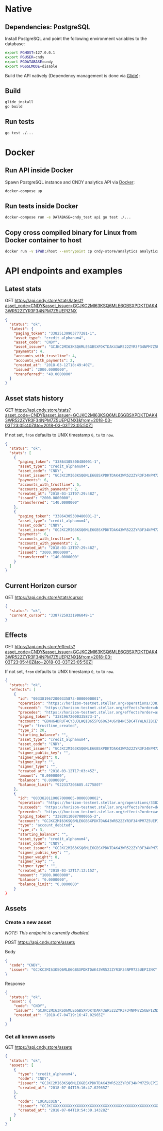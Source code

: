 # Native

## Dependencies: PostgreSQL

Install PostgreSQL and point the following environment variables to the database:

```bash
export PGHOST=127.0.0.1
export PGUSER=cndy
export PGDATABASE=cndy
export PGSSLMODE=disable
```

Build the API natively (Dependency management is done via [Glide](https://glide.sh)):

## Build

```bash
glide install
go build
```

## Run tests

```bash
go test ./...
```

# Docker

## Run API inside Docker

Spawn PostgreSQL instance and CNDY analytics API via [Docker](https://docker.com/):

```bash
docker-compose up
```

## Run tests inside Docker

```bash
docker-compose run -e DATABASE=cndy_test api go test ./...
```

## Copy cross compiled binary for Linux from Docker container to host

```bash
docker run -v $PWD:/host --entrypoint cp cndy-store/analytics analytics /host/cndy-linux-amd64
```


# API endpoints and examples

## Latest stats

GET https://api.cndy.store/stats/latest?asset_code=CNDY&asset_issuer=GCJKC2MI63KSQ6MLE6GBSXPDKTDAK43WR522ZYR3F34NPM7Z5UEPIZNX

```json
{
  "status": "ok",
  "latest": {
    "paging_token": "33825130903777281-1",
    "asset_type": "credit_alphanum4",
    "asset_code": "CNDY",
    "asset_issuer": "GCJKC2MI63KSQ6MLE6GBSXPDKTDAK43WR522ZYR3F34NPM7Z5UEPIZNX",
    "payments": 4,
    "accounts_with_trustline": 4,
    "accounts_with_payments": 2,
    "created_at": "2018-03-12T18:49:40Z",
    "issued": "2000.0000000",
    "transferred": "40.0000000"
  }
}
```

## Asset stats history

GET https://api.cndy.store/stats?asset_code=CNDY&asset_issuer=GCJKC2MI63KSQ6MLE6GBSXPDKTDAK43WR522ZYR3F34NPM7Z5UEPIZNX[&from=2018-03-03T23:05:40Z&to=2018-03-03T23:05:50Z]

If not set, `from` defaults to UNIX timestamp `0`, `to` to `now`.

```json
{
  "status": "ok",
  "stats": [
    {
      "paging_token": "33864305300480001-1",
      "asset_type": "credit_alphanum4",
      "asset_code": "CNDY",
      "asset_issuer": "GCJKC2MI63KSQ6MLE6GBSXPDKTDAK43WR522ZYR3F34NPM7Z5UEPIZNX",
      "payments": 6,
      "accounts_with_trustline": 5,
      "accounts_with_payments": 2,
      "created_at": "2018-03-13T07:29:48Z",
      "issued": "2000.0000000",
      "transferred": "140.0000000"
    },
    {
      "paging_token": "33864305300480001-2",
      "asset_type": "credit_alphanum4",
      "asset_code": "CNDY",
      "asset_issuer": "GCJKC2MI63KSQ6MLE6GBSXPDKTDAK43WR522ZYR3F34NPM7Z5UEPIZNX",
      "payments": 6,
      "accounts_with_trustline": 5,
      "accounts_with_payments": 2,
      "created_at": "2018-03-13T07:29:48Z",
      "issued": "3000.0000000",
      "transferred": "140.0000000"
    }
  ]
}
```

## Current Horizon cursor

GET https://api.cndy.store/stats/cursor

```json
{
  "status": "ok",
  "current_cursor": "33877250331906049-1"
}
```

## Effects

GET https://api.cndy.store/effects?asset_code=CNDY&asset_issuer=GCJKC2MI63KSQ6MLE6GBSXPDKTDAK43WR522ZYR3F34NPM7Z5UEPIZNX[&from=2018-03-03T23:05:40Z&to=2018-03-03T23:05:50Z]


If not set, `from` defaults to UNIX timestamp `0`, `to` to `now`.

```json
{
  "status": "ok",
  "effects": [
    {
      "id": "0033819672000335873-0000000001",
      "operation": "https://horizon-testnet.stellar.org/operations/33819672000335873",
      "succeeds": "https://horizon-testnet.stellar.org/effects?order=desc&cursor=33819672000335873-1",
      "precedes": "https://horizon-testnet.stellar.org/effects?order=asc&cursor=33819672000335873-1",
      "paging_token": "33819672000335873-1",
      "account": "GDNH64DRUT4CY3UJLWQIB655PQ6OG34UGYB4NC5DC4TYWLNJIBCEYTTD",
      "type": "trustline_created",
      "type_i": 20,
      "starting_balance": "",
      "asset_type": "credit_alphanum4",
      "asset_code": "CNDY",
      "asset_issuer": "GCJKC2MI63KSQ6MLE6GBSXPDKTDAK43WR522ZYR3F34NPM7Z5UEPIZNX",
      "signer_public_key": "",
      "signer_weight": 0,
      "signer_key": "",
      "signer_type": "",
      "created_at": "2018-03-12T17:03:45Z",
      "amount": "0.0000000",
      "balance": "0.0000000",
      "balance_limit": "922337203685.4775807"
    },
    {
      "id": "0033820110087000065-0000000002",
      "operation": "https://horizon-testnet.stellar.org/operations/33820110087000065",
      "succeeds": "https://horizon-testnet.stellar.org/effects?order=desc&cursor=33820110087000065-2",
      "precedes": "https://horizon-testnet.stellar.org/effects?order=asc&cursor=33820110087000065-2",
      "paging_token": "33820110087000065-2",
      "account": "GCJKC2MI63KSQ6MLE6GBSXPDKTDAK43WR522ZYR3F34NPM7Z5UEPIZNX",
      "type": "account_debited",
      "type_i": 3,
      "starting_balance": "",
      "asset_type": "credit_alphanum4",
      "asset_code": "CNDY",
      "asset_issuer": "GCJKC2MI63KSQ6MLE6GBSXPDKTDAK43WR522ZYR3F34NPM7Z5UEPIZNX",
      "signer_public_key": "",
      "signer_weight": 0,
      "signer_key": "",
      "signer_type": "",
      "created_at": "2018-03-12T17:12:15Z",
      "amount": "1000.0000000",
      "balance": "0.0000000",
      "balance_limit": "0.0000000"
    }
}
```


## Assets

### Create a new asset

*NOTE: This endpoint is currently disabled.*

POST https://api.cndy.store/assets

Body

```json
{
  "code": "CNDY",
  "issuer": "GCJKC2MI63KSQ6MLE6GBSXPDKTDAK43WR522ZYR3F34NPM7Z5UEPIZNX"
}
```

Response

```json
{
  "status": "ok",
  "asset": {
    "code": "CNDY",
    "issuer": "GCJKC2MI63KSQ6MLE6GBSXPDKTDAK43WR522ZYR3F34NPM7Z5UEPIZNX",
    "created_at": "2018-07-04T19:16:47.02965Z"
  }
}
```

### Get all known assets

GET https://api.cndy.store/assets


```json
{
  "status": "ok",
  "assets": [
    {
      "type": "credit_alphanum4",
      "code": "CNDY",
      "issuer": "GCJKC2MI63KSQ6MLE6GBSXPDKTDAK43WR522ZYR3F34NPM7Z5UEPIZNX",
      "created_at": "2018-07-04T19:16:47.02965Z"
    },
    {
      "code": "LOCALCOIN",
      "issuer": "GCJKCXXXXXXXXXXXXXXXXXXXXXXXXXXXXXXXXXXXXXXXXXXXXXXXXXXX",
      "created_at": "2018-07-04T19:54:39.14328Z"
    }
  ]
}
```
